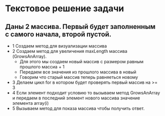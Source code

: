 # Текстовое решение задачи

## Даны 2 массива. Первый будет заполненным с самого начала, второй пустой.
* 1 Создаем метод для визуализации массива
* 2 Создаем метод для увеличения maxLength массива (GrowsAnArray).
  * Для этого мы создаем новый массив с размером равным прошлого массиа + 1
  * Передаем все значения из прошлого массива в новый
  * Говорим что старый массив теперь равняеться новому
* 3 Делаем цикл for в котором будет проверять первый массив на >= 3
* 4 Если элемент подходит условию то вызываем метод GrowsAnArray и передаем в последний элемент нового массива значение элемента array(i)
* 5 Вызываем метод для показа массива чтобы получить ответ.  

